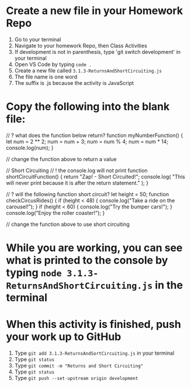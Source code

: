 # Create a new file in your Homework Repo
1. Go to your terminal
2. Navigate to your homework Repo, then Class Activities
3. If development is not in parenthesis, type 'git switch development' in your terminal
4. Open VS Code by typing `code .`
5. Create a new file called `3.1.3-ReturnsAndShortCircuiting.js`
  1. The file name is one word
  2. The suffix is .js because the activity is JavaScript

# Copy the following into the blank file:

// ? what does the function below return?
function myNumberFunction() {
  let num = 2 ** 2;
  num = num + 3;
  num = num % 4;
  num = num * 14;
  console.log(num);
}

// change the function above to return a value

// Short Circuiting
// ! the console.log will not print
function shortCircuitFunction() {
  return "Zap! - Short Circuited!";
  console.log(
    "This will never print because it is after the return statement."
  );
}

// ? will the following function short circuit?
let height = 50;
function checkCircusRides() {
  if (height < 48) {
    console.log("Take a ride on the carousel!");
  }
  if (height < 60) {
    console.log("Try the bumper cars!");
  }
  console.log("Enjoy the roller coaster!");
}

// change the function above to use short circuiting

# While you are working, you can see what is printed to the console by typing `node 3.1.3-ReturnsAndShortCircuiting.js` in the terminal

# When this activity is finished, push your work up to GitHub
1. Type `git add 3.1.3-ReturnsAndSortCircuiting.js` in your terminal
2. Type `git status`
3. Type `git commit -m "Returns and Short Circuiting"`
4. Type `git status`
5. Type `git push --set-upstream origin development`
